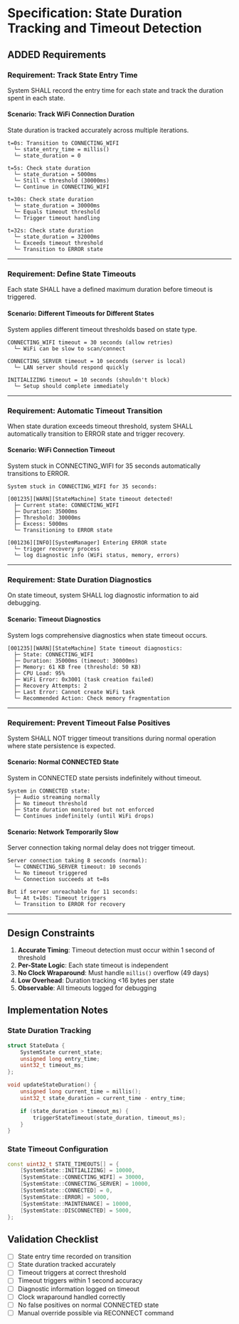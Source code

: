 # Specification: State Duration Tracking and Timeout Detection

## ADDED Requirements

### Requirement: Track State Entry Time

System SHALL record the entry time for each state and track the duration spent in each state.

#### Scenario: Track WiFi Connection Duration

State duration is tracked accurately across multiple iterations.

```text
t=0s: Transition to CONNECTING_WIFI
  └─ state_entry_time = millis()
  └─ state_duration = 0

t=5s: Check state duration
  └─ state_duration = 5000ms
  └─ Still < threshold (30000ms)
  └─ Continue in CONNECTING_WIFI

t=30s: Check state duration
  └─ state_duration = 30000ms
  └─ Equals timeout threshold
  └─ Trigger timeout handling

t=32s: Check state duration
  └─ state_duration = 32000ms
  └─ Exceeds timeout threshold
  └─ Transition to ERROR state
```

---

### Requirement: Define State Timeouts

Each state SHALL have a defined maximum duration before timeout is triggered.

#### Scenario: Different Timeouts for Different States

System applies different timeout thresholds based on state type.

```text
CONNECTING_WIFI timeout = 30 seconds (allow retries)
  └─ WiFi can be slow to scan/connect

CONNECTING_SERVER timeout = 10 seconds (server is local)
  └─ LAN server should respond quickly

INITIALIZING timeout = 10 seconds (shouldn't block)
  └─ Setup should complete immediately
```

---

### Requirement: Automatic Timeout Transition

When state duration exceeds timeout threshold, system SHALL automatically transition to ERROR state and trigger recovery.

#### Scenario: WiFi Connection Timeout

System stuck in CONNECTING_WIFI for 35 seconds automatically transitions to ERROR.

```text
System stuck in CONNECTING_WIFI for 35 seconds:

[001235][WARN][StateMachine] State timeout detected!
  ├─ Current state: CONNECTING_WIFI
  ├─ Duration: 35000ms
  ├─ Threshold: 30000ms
  ├─ Excess: 5000ms
  └─ Transitioning to ERROR state

[001236][INFO][SystemManager] Entering ERROR state
  └─ trigger recovery process
  └─ log diagnostic info (WiFi status, memory, errors)
```

---

### Requirement: State Duration Diagnostics

On state timeout, system SHALL log diagnostic information to aid debugging.

#### Scenario: Timeout Diagnostics

System logs comprehensive diagnostics when state timeout occurs.

```text
[001235][WARN][StateMachine] State timeout diagnostics:
  ├─ State: CONNECTING_WIFI
  ├─ Duration: 35000ms (timeout: 30000ms)
  ├─ Memory: 61 KB free (threshold: 50 KB)
  ├─ CPU Load: 95%
  ├─ WiFi Error: 0x3001 (task creation failed)
  ├─ Recovery Attempts: 2
  ├─ Last Error: Cannot create WiFi task
  └─ Recommended Action: Check memory fragmentation
```

---

### Requirement: Prevent Timeout False Positives

System SHALL NOT trigger timeout transitions during normal operation where state persistence is expected.

#### Scenario: Normal CONNECTED State

System in CONNECTED state persists indefinitely without timeout.

```text
System in CONNECTED state:
  ├─ Audio streaming normally
  ├─ No timeout threshold
  ├─ State duration monitored but not enforced
  └─ Continues indefinitely (until WiFi drops)
```

#### Scenario: Network Temporarily Slow

Server connection taking normal delay does not trigger timeout.

```text
Server connection taking 8 seconds (normal):
  └─ CONNECTING_SERVER timeout: 10 seconds
  └─ No timeout triggered
  └─ Connection succeeds at t=8s

But if server unreachable for 11 seconds:
  └─ At t=10s: Timeout triggers
  └─ Transition to ERROR for recovery
```

---

## Design Constraints

1. **Accurate Timing**: Timeout detection must occur within 1 second of threshold
2. **Per-State Logic**: Each state timeout is independent
3. **No Clock Wraparound**: Must handle `millis()` overflow (49 days)
4. **Low Overhead**: Duration tracking <16 bytes per state
5. **Observable**: All timeouts logged for debugging

## Implementation Notes

### State Duration Tracking

```cpp
struct StateData {
    SystemState current_state;
    unsigned long entry_time;
    uint32_t timeout_ms;
};

void updateStateDuration() {
    unsigned long current_time = millis();
    uint32_t state_duration = current_time - entry_time;

    if (state_duration > timeout_ms) {
        triggerStateTimeout(state_duration, timeout_ms);
    }
}
```

### State Timeout Configuration

```cpp
const uint32_t STATE_TIMEOUTS[] = {
    [SystemState::INITIALIZING] = 10000,
    [SystemState::CONNECTING_WIFI] = 30000,
    [SystemState::CONNECTING_SERVER] = 10000,
    [SystemState::CONNECTED] = 0,
    [SystemState::ERROR] = 5000,
    [SystemState::MAINTENANCE] = 10000,
    [SystemState::DISCONNECTED] = 5000,
};
```

## Validation Checklist

- [ ] State entry time recorded on transition
- [ ] State duration tracked accurately
- [ ] Timeout triggers at correct threshold
- [ ] Timeout triggers within 1 second accuracy
- [ ] Diagnostic information logged on timeout
- [ ] Clock wraparound handled correctly
- [ ] No false positives on normal CONNECTED state
- [ ] Manual override possible via RECONNECT command
